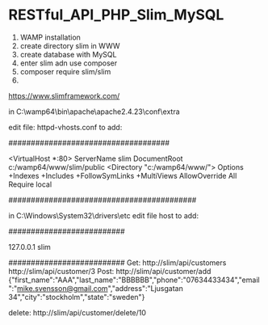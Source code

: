 # RESTful_API_PHP_Slim_MySQL

1. WAMP installation
2. create directory slim in WWW
3. create database with MySQL
4. enter slim adn use composer    
5. composer require slim/slim
6.
https://www.slimframework.com/


in C:\wamp64\bin\apache\apache2.4.23\conf\extra

edit file: httpd-vhosts.conf to add:

####################################

<VirtualHost *:80>
	ServerName slim
	DocumentRoot c:/wamp64/www/slim/public
	<Directory  "c:/wamp64/www/">
		Options +Indexes +Includes +FollowSymLinks +MultiViews
		AllowOverride All
		Require local
	</Directory>
</VirtualHost>

##########################################

in C:\Windows\System32\drivers\etc
edit file host to add:

##########################

127.0.0.1 slim

##########################
Get:
http://slim/api/customers
http://slim/api/customer/3
Post:
http://slim/api/customer/add
{"first_name":"AAA","last_name":"BBBBBB","phone":"07634433434","email":"mike.svensson@gmail.com","address":"Ljusgatan 34","city":"stockholm","state":"sweden"}

delete:
http://slim/api/customer/delete/10
